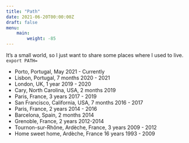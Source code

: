 ```yaml
---
title: "Path"
date: 2021-06-20T00:00:00Z
draft: false
menu:
    main:
        weight: -85
---
```


It’s a small world, so I just want to share some places where I used to live.
`export PATH=`

- Porto, Portugal, May 2021  - Currently
- Lisbon, Portugal, 7 months 2020 - 2021
- London, UK, 1 year 2019 - 2020
- Cary, North Carolina, USA, 2 months 2019
- Paris, France, 3 years 2017 - 2019
- San Francisco, California, USA, 7 months 2016 - 2017
- Paris, France, 2 years 2014 - 2016
- Barcelona, Spain, 2 months 2014
- Grenoble, France, 2 years 2012-2014
- Tournon-sur-Rhône, Ardèche, France, 3 years  2009 - 2012
- Home sweet home, Ardèche, France 16 years 1993 - 2009
